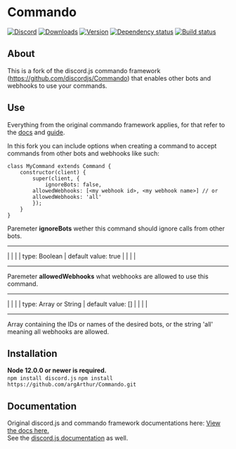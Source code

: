 # Commando
[![Discord](https://discordapp.com/api/guilds/222078108977594368/embed.png)](https://discord.gg/bRCvFy9)
[![Downloads](https://img.shields.io/npm/dt/discord.js-commando.svg)](https://www.npmjs.com/package/discord.js-commando)
[![Version](https://img.shields.io/npm/v/discord.js-commando.svg)](https://www.npmjs.com/package/discord.js-commando)
[![Dependency status](https://david-dm.org/discordjs/Commando.svg)](https://david-dm.org/discordjs/Commando)
[![Build status](https://github.com/discordjs/Commando/workflows/Testing/badge.svg)](https://github.com/discordjs/Commando/actions?query=workflow%3ATesting)

## About
This is a fork of the discord.js commando framework (https://github.com/discordjs/Commando) that enables other bots and webhooks to use your commands.

## Use
Everything from the original commando framework applies, for that refer to the [docs](https://discord.js.org/#/docs/commando) and [guide](https://discordjs.guide/commando/).

In this fork you can include options when creating a command to accept commands from other bots and webhooks like such:
```
class MyCommand extends Command {
    constructor(client) {
        super(client, {
            ignoreBots: false,
	    allowedWebhooks: [<my webhook id>, <my webhook name>] // or
	    allowedWebhooks: 'all'
        });
    }
}
```
Paremeter **ignoreBots**
wether this command should ignore calls from other bots.
_____________________________________________
|		   |			    |
|  type: Boolean   |   default value: true  |
|		   |			    |
_____________________________________________

Paremeter **allowedWebhooks**
what webhooks are allowed to use this command.
______________________________________________________
|			   |			     |
|  type: Array or String   |	default value: []    |
|			   |			     |
______________________________________________________
			  
Array containing the IDs or names of the desired bots, or the string 'all' meaning all webhooks are allowed.

## Installation
**Node 12.0.0 or newer is required.**  
`npm install discord.js`
`npm install https://github.com/argArthur/Commando.git`

## Documentation
Original discord.js and commando framework documentations here:
[View the docs here.](https://discord.js.org/#/docs/commando)  
See the [discord.js documentation](https://discord.js.org/#/docs) as well.
